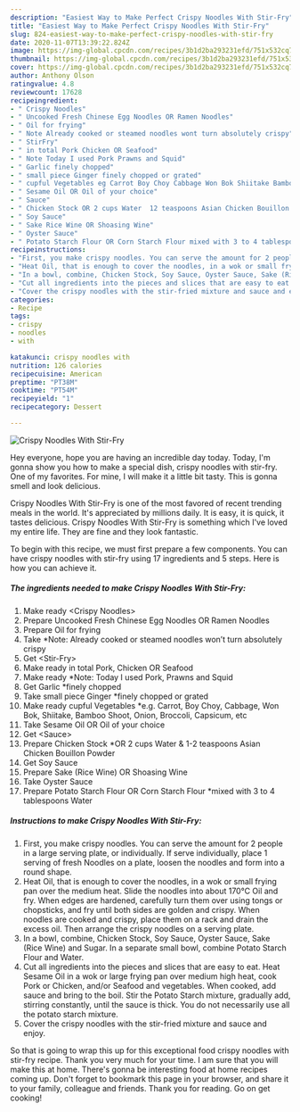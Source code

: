 ```yaml
---
description: "Easiest Way to Make Perfect Crispy Noodles With Stir-Fry"
title: "Easiest Way to Make Perfect Crispy Noodles With Stir-Fry"
slug: 824-easiest-way-to-make-perfect-crispy-noodles-with-stir-fry
date: 2020-11-07T13:39:22.824Z
image: https://img-global.cpcdn.com/recipes/3b1d2ba293231efd/751x532cq70/crispy-noodles-with-stir-fry-recipe-main-photo.jpg
thumbnail: https://img-global.cpcdn.com/recipes/3b1d2ba293231efd/751x532cq70/crispy-noodles-with-stir-fry-recipe-main-photo.jpg
cover: https://img-global.cpcdn.com/recipes/3b1d2ba293231efd/751x532cq70/crispy-noodles-with-stir-fry-recipe-main-photo.jpg
author: Anthony Olson
ratingvalue: 4.8
reviewcount: 17628
recipeingredient:
- " Crispy Noodles"
- " Uncooked Fresh Chinese Egg Noodles OR Ramen Noodles"
- " Oil for frying"
- " Note Already cooked or steamed noodles wont turn absolutely crispy"
- " StirFry"
- " in total Pork Chicken OR Seafood"
- " Note Today I used Pork Prawns and Squid"
- " Garlic finely chopped"
- " small piece Ginger finely chopped or grated"
- " cupful Vegetables eg Carrot Boy Choy Cabbage Won Bok Shiitake Bamboo Shoot Onion Broccoli Capsicum etc"
- " Sesame Oil OR Oil of your choice"
- " Sauce"
- " Chicken Stock OR 2 cups Water  12 teaspoons Asian Chicken Bouillon Powder"
- " Soy Sauce"
- " Sake Rice Wine OR Shoasing Wine"
- " Oyster Sauce"
- " Potato Starch Flour OR Corn Starch Flour mixed with 3 to 4 tablespoons Water"
recipeinstructions:
- "First, you make crispy noodles. You can serve the amount for 2 people in a large serving plate, or individually. If serve individually, place 1 serving of fresh Noodles on a plate, loosen the noodles and form into a round shape."
- "Heat Oil, that is enough to cover the noodles, in a wok or small frying pan over the medium heat. Slide the noodles into about 170℃ Oil and fry. When edges are hardened, carefully turn them over using tongs or chopsticks, and fry until both sides are golden and crispy. When noodles are cooked and crispy, place them on a rack and drain the excess oil. Then arrange the crispy noodles on a serving plate."
- "In a bowl, combine, Chicken Stock, Soy Sauce, Oyster Sauce, Sake (Rice Wine) and Sugar. In a separate small bowl, combine Potato Starch Flour and Water."
- "Cut all ingredients into the pieces and slices that are easy to eat. Heat Sesame Oil in a wok or large frying pan over medium high heat, cook Pork or Chicken, and/or Seafood and vegetables. When cooked, add sauce and bring to the boil. Stir the Potato Starch mixture, gradually add, stirring constantly, until the sauce is thick. You do not necessarily use all the potato starch mixture."
- "Cover the crispy noodles with the stir-fried mixture and sauce and enjoy."
categories:
- Recipe
tags:
- crispy
- noodles
- with

katakunci: crispy noodles with 
nutrition: 126 calories
recipecuisine: American
preptime: "PT38M"
cooktime: "PT54M"
recipeyield: "1"
recipecategory: Dessert

---
```



![Crispy Noodles With Stir-Fry](https://img-global.cpcdn.com/recipes/3b1d2ba293231efd/751x532cq70/crispy-noodles-with-stir-fry-recipe-main-photo.jpg)

Hey everyone, hope you are having an incredible day today. Today, I'm gonna show you how to make a special dish, crispy noodles with stir-fry. One of my favorites. For mine, I will make it a little bit tasty. This is gonna smell and look delicious.



Crispy Noodles With Stir-Fry is one of the most favored of recent trending meals in the world. It's appreciated by millions daily. It is easy, it is quick, it tastes delicious. Crispy Noodles With Stir-Fry is something which I've loved my entire life. They are fine and they look fantastic.


To begin with this recipe, we must first prepare a few components. You can have crispy noodles with stir-fry using 17 ingredients and 5 steps. Here is how you can achieve it.

<!--inarticleads1-->

##### The ingredients needed to make Crispy Noodles With Stir-Fry:

1. Make ready  &lt;Crispy Noodles&gt;
1. Prepare  Uncooked Fresh Chinese Egg Noodles OR Ramen Noodles
1. Prepare  Oil for frying
1. Take  *Note: Already cooked or steamed noodles won’t turn absolutely crispy
1. Get  &lt;Stir-Fry&gt;
1. Make ready  in total Pork, Chicken OR Seafood
1. Make ready  *Note: Today I used Pork, Prawns and Squid
1. Get  Garlic *finely chopped
1. Take  small piece Ginger *finely chopped or grated
1. Make ready  cupful Vegetables *e.g. Carrot, Boy Choy, Cabbage, Won Bok, Shiitake, Bamboo Shoot, Onion, Broccoli, Capsicum, etc
1. Take  Sesame Oil OR Oil of your choice
1. Get  &lt;Sauce&gt;
1. Prepare  Chicken Stock *OR 2 cups Water &amp; 1-2 teaspoons Asian Chicken Bouillon Powder
1. Get  Soy Sauce
1. Prepare  Sake (Rice Wine) OR Shoasing Wine
1. Take  Oyster Sauce
1. Prepare  Potato Starch Flour OR Corn Starch Flour *mixed with 3 to 4 tablespoons Water




<!--inarticleads2-->

##### Instructions to make Crispy Noodles With Stir-Fry:

1. First, you make crispy noodles. You can serve the amount for 2 people in a large serving plate, or individually. If serve individually, place 1 serving of fresh Noodles on a plate, loosen the noodles and form into a round shape.
1. Heat Oil, that is enough to cover the noodles, in a wok or small frying pan over the medium heat. Slide the noodles into about 170℃ Oil and fry. When edges are hardened, carefully turn them over using tongs or chopsticks, and fry until both sides are golden and crispy. When noodles are cooked and crispy, place them on a rack and drain the excess oil. Then arrange the crispy noodles on a serving plate.
1. In a bowl, combine, Chicken Stock, Soy Sauce, Oyster Sauce, Sake (Rice Wine) and Sugar. In a separate small bowl, combine Potato Starch Flour and Water.
1. Cut all ingredients into the pieces and slices that are easy to eat. Heat Sesame Oil in a wok or large frying pan over medium high heat, cook Pork or Chicken, and/or Seafood and vegetables. When cooked, add sauce and bring to the boil. Stir the Potato Starch mixture, gradually add, stirring constantly, until the sauce is thick. You do not necessarily use all the potato starch mixture.
1. Cover the crispy noodles with the stir-fried mixture and sauce and enjoy.




So that is going to wrap this up for this exceptional food crispy noodles with stir-fry recipe. Thank you very much for your time. I am sure that you will make this at home. There's gonna be interesting food at home recipes coming up. Don't forget to bookmark this page in your browser, and share it to your family, colleague and friends. Thank you for reading. Go on get cooking!
